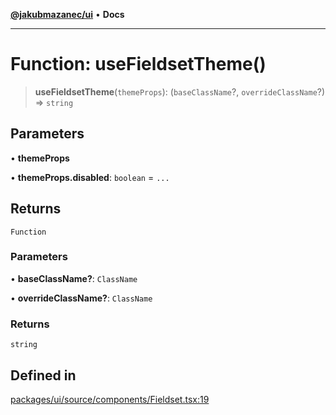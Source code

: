 [**@jakubmazanec/ui**](../README.md) • **Docs**

---

# Function: useFieldsetTheme()

> **useFieldsetTheme**(`themeProps`): (`baseClassName`?, `overrideClassName`?) => `string`

## Parameters

• **themeProps**

• **themeProps.disabled**: `boolean` = `...`

## Returns

`Function`

### Parameters

• **baseClassName?**: `ClassName`

• **overrideClassName?**: `ClassName`

### Returns

`string`

## Defined in

[packages/ui/source/components/Fieldset.tsx:19](https://github.com/jakubmazanec/tools/blob/e8e1a063ee4a3ba5413ab6c19f760853c220a8ce/packages/ui/source/components/Fieldset.tsx#L19)
